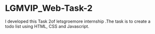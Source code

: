 # LGMVIP_Web-Task-2
I developed this Task 2of letsgroemore internship .The task is to create a todo list using HTML, CSS and Javascript.
